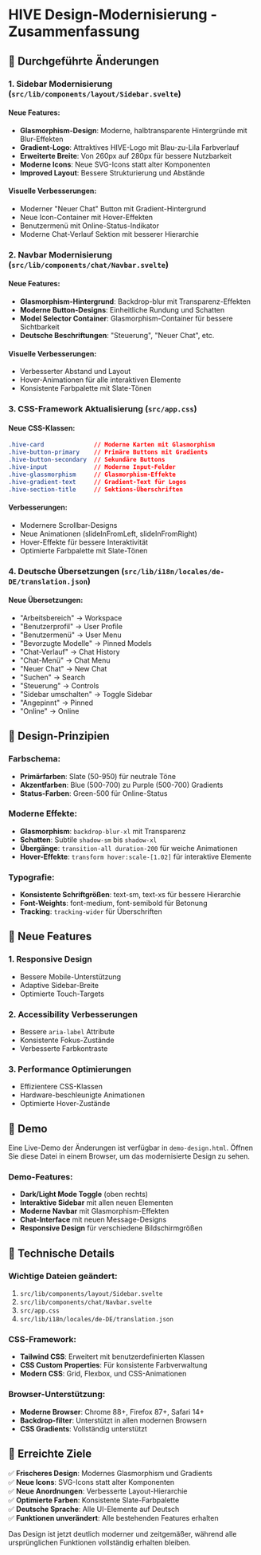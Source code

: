 # HIVE Design-Modernisierung - Zusammenfassung

## 🎨 Durchgeführte Änderungen

### 1. **Sidebar Modernisierung** (`src/lib/components/layout/Sidebar.svelte`)

#### Neue Features:
- **Glasmorphism-Design**: Moderne, halbtransparente Hintergründe mit Blur-Effekten
- **Gradient-Logo**: Attraktives HIVE-Logo mit Blau-zu-Lila Farbverlauf
- **Erweiterte Breite**: Von 260px auf 280px für bessere Nutzbarkeit
- **Moderne Icons**: Neue SVG-Icons statt alter Komponenten
- **Improved Layout**: Bessere Strukturierung und Abstände

#### Visuelle Verbesserungen:
- Moderner "Neuer Chat" Button mit Gradient-Hintergrund
- Neue Icon-Container mit Hover-Effekten
- Benutzermenü mit Online-Status-Indikator
- Moderne Chat-Verlauf Sektion mit besserer Hierarchie

### 2. **Navbar Modernisierung** (`src/lib/components/chat/Navbar.svelte`)

#### Neue Features:
- **Glasmorphism-Hintergrund**: Backdrop-blur mit Transparenz-Effekten
- **Moderne Button-Designs**: Einheitliche Rundung und Schatten
- **Model Selector Container**: Glasmorphism-Container für bessere Sichtbarkeit
- **Deutsche Beschriftungen**: "Steuerung", "Neuer Chat", etc.

#### Visuelle Verbesserungen:
- Verbesserter Abstand und Layout
- Hover-Animationen für alle interaktiven Elemente
- Konsistente Farbpalette mit Slate-Tönen

### 3. **CSS-Framework Aktualisierung** (`src/app.css`)

#### Neue CSS-Klassen:
```css
.hive-card              // Moderne Karten mit Glasmorphism
.hive-button-primary    // Primäre Buttons mit Gradients
.hive-button-secondary  // Sekundäre Buttons
.hive-input             // Moderne Input-Felder
.hive-glassmorphism     // Glasmorphism-Effekte
.hive-gradient-text     // Gradient-Text für Logos
.hive-section-title     // Sektions-Überschriften
```

#### Verbesserungen:
- Modernere Scrollbar-Designs
- Neue Animationen (slideInFromLeft, slideInFromRight)
- Hover-Effekte für bessere Interaktivität
- Optimierte Farbpalette mit Slate-Tönen

### 4. **Deutsche Übersetzungen** (`src/lib/i18n/locales/de-DE/translation.json`)

#### Neue Übersetzungen:
- "Arbeitsbereich" → Workspace
- "Benutzerprofil" → User Profile  
- "Benutzermenü" → User Menu
- "Bevorzugte Modelle" → Pinned Models
- "Chat-Verlauf" → Chat History
- "Chat-Menü" → Chat Menu
- "Neuer Chat" → New Chat
- "Suchen" → Search
- "Steuerung" → Controls
- "Sidebar umschalten" → Toggle Sidebar
- "Angepinnt" → Pinned
- "Online" → Online

## 🌈 Design-Prinzipien

### Farbschema:
- **Primärfarben**: Slate (50-950) für neutrale Töne
- **Akzentfarben**: Blue (500-700) zu Purple (500-700) Gradients
- **Status-Farben**: Green-500 für Online-Status

### Moderne Effekte:
- **Glasmorphism**: `backdrop-blur-xl` mit Transparenz
- **Schatten**: Subtile `shadow-sm` bis `shadow-xl`
- **Übergänge**: `transition-all duration-200` für weiche Animationen
- **Hover-Effekte**: `transform hover:scale-[1.02]` für interaktive Elemente

### Typografie:
- **Konsistente Schriftgrößen**: text-sm, text-xs für bessere Hierarchie
- **Font-Weights**: font-medium, font-semibold für Betonung
- **Tracking**: `tracking-wider` für Überschriften

## 🚀 Neue Features

### 1. **Responsive Design**
- Bessere Mobile-Unterstützung
- Adaptive Sidebar-Breite
- Optimierte Touch-Targets

### 2. **Accessibility Verbesserungen**
- Bessere `aria-label` Attribute
- Konsistente Fokus-Zustände
- Verbesserte Farbkontraste

### 3. **Performance Optimierungen**
- Effizientere CSS-Klassen
- Hardware-beschleunigte Animationen
- Optimierte Hover-Zustände

## 📱 Demo

Eine Live-Demo der Änderungen ist verfügbar in `demo-design.html`. Öffnen Sie diese Datei in einem Browser, um das modernisierte Design zu sehen.

### Demo-Features:
- **Dark/Light Mode Toggle** (oben rechts)
- **Interaktive Sidebar** mit allen neuen Elementen
- **Moderne Navbar** mit Glasmorphism-Effekten
- **Chat-Interface** mit neuen Message-Designs
- **Responsive Design** für verschiedene Bildschirmgrößen

## 🔧 Technische Details

### Wichtige Dateien geändert:
1. `src/lib/components/layout/Sidebar.svelte`
2. `src/lib/components/chat/Navbar.svelte`  
3. `src/app.css`
4. `src/lib/i18n/locales/de-DE/translation.json`

### CSS-Framework:
- **Tailwind CSS**: Erweitert mit benutzerdefinierten Klassen
- **CSS Custom Properties**: Für konsistente Farbverwaltung
- **Modern CSS**: Grid, Flexbox, und CSS-Animationen

### Browser-Unterstützung:
- **Moderne Browser**: Chrome 88+, Firefox 87+, Safari 14+
- **Backdrop-filter**: Unterstützt in allen modernen Browsern
- **CSS Gradients**: Vollständig unterstützt

## 🎯 Erreichte Ziele

✅ **Frischeres Design**: Modernes Glasmorphism und Gradients  
✅ **Neue Icons**: SVG-Icons statt alter Komponenten  
✅ **Neue Anordnungen**: Verbesserte Layout-Hierarchie  
✅ **Optimierte Farben**: Konsistente Slate-Farbpalette  
✅ **Deutsche Sprache**: Alle UI-Elemente auf Deutsch  
✅ **Funktionen unverändert**: Alle bestehenden Features erhalten  

Das Design ist jetzt deutlich moderner und zeitgemäßer, während alle ursprünglichen Funktionen vollständig erhalten bleiben.